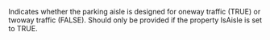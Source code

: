 Indicates whether the parking aisle is designed for oneway traffic (TRUE) or twoway traffic (FALSE). Should only be provided if the property IsAisle is set to TRUE.
